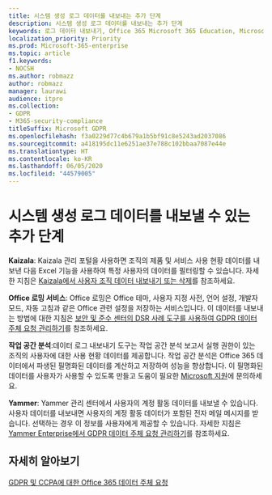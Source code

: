 ```yaml
---
title: 시스템 생성 로그 데이터를 내보내는 추가 단계
description: 시스템 생성 로그 데이터를 내보내는 추가 단계
keywords: 로그 데이터 내보내기, Office 365 Microsoft 365 Education, Microsoft 365 설명서, GDPR
localization_priority: Priority
ms.prod: Microsoft-365-enterprise
ms.topic: article
f1.keywords:
- NOCSH
ms.author: robmazz
author: robmazz
manager: laurawi
audience: itpro
ms.collection:
- GDPR
- M365-security-compliance
titleSuffix: Microsoft GDPR
ms.openlocfilehash: f3a0229d77c4b679a1b5bf91c8e5243ad2037086
ms.sourcegitcommit: a418195dc11e6251ae37e788c102bbaa7087e44e
ms.translationtype: HT
ms.contentlocale: ko-KR
ms.lasthandoff: 06/05/2020
ms.locfileid: "44579005"
---
```

# <a name="additional-steps-to-export-system-generated-log-data"></a>시스템 생성 로그 데이터를 내보낼 수 있는 추가 단계

**Kaizala**: Kaizala 관리 포털을 사용하면 조직의 제품 및 서비스 사용 현황 데이터를 내보낸 다음 Excel 기능을 사용하여 특정 사용자의 데이터를 필터링할 수 있습니다. 자세한 지침은 [Kaizala에서 사용자 조직 데이터 내보내기 또는 삭제](https://docs.microsoft.com/office365/kaizala/export-or-delete-a-user-s-data)를 참조하세요.

**Office 로밍 서비스**: Office 로밍은 Office 테마, 사용자 지정 사전, 언어 설정, 개발자 모드, 자동 고침과 같은 Office 관련 설정을 저장하는 서비스입니다. 이 데이터를 내보내는 방법에 대한 지침은 [보안 및 준수 센터의 DSR 사례 도구를 사용하여 GDPR 데이터 주체 요청 관리하기](https://docs.microsoft.com/microsoft-365/compliance/manage-gdpr-data-subject-requests-with-the-dsr-case-tool)를 참조하세요. 
 
**작업 공간 분석**:데이터 로그 내보내기 도구는 작업 공간 분석 보고서 실행 권한이 있는 조직의 사용자에 대한 사용 현황 데이터를 제공합니다. 작업 공간 분석은 Office 365 데이터에서 파생된 필명화된 데이터를 계산하고 저장하여 성능을 향상합니다. 이 필명화된 데이터를 사용자가 사용할 수 있도록 만들고 도움이 필요한 [Microsoft 지원](https://support.microsoft.com/contactus/)에 문의하세요.

**Yammer**: Yammer 관리 센터에서 사용자의 계정 활동 데이터를 내보낼 수 있습니다. 사용자 데이터를 내보내면 사용자의 계정 활동 데이터가 포함된 전자 메일 메시지를 받습니다. 선택하는 경우 이 정보를 사용자에게 제공할 수 있습니다. 자세한 지침은 [Yammer Enterprise에서 GDPR 데이터 주체 요청 관리하기](https://docs.microsoft.com/yammer/manage-security-and-compliance/gdpr-requests-in-yammer-enterprise)를 참조하세요.

## <a name="learn-more"></a>자세히 알아보기

[GDPR 및 CCPA에 대한 Office 365 데이터 주체 요청](gdpr-dsr-office365.md#part-3-responding-to-dsrs-for-system-generated-logs)